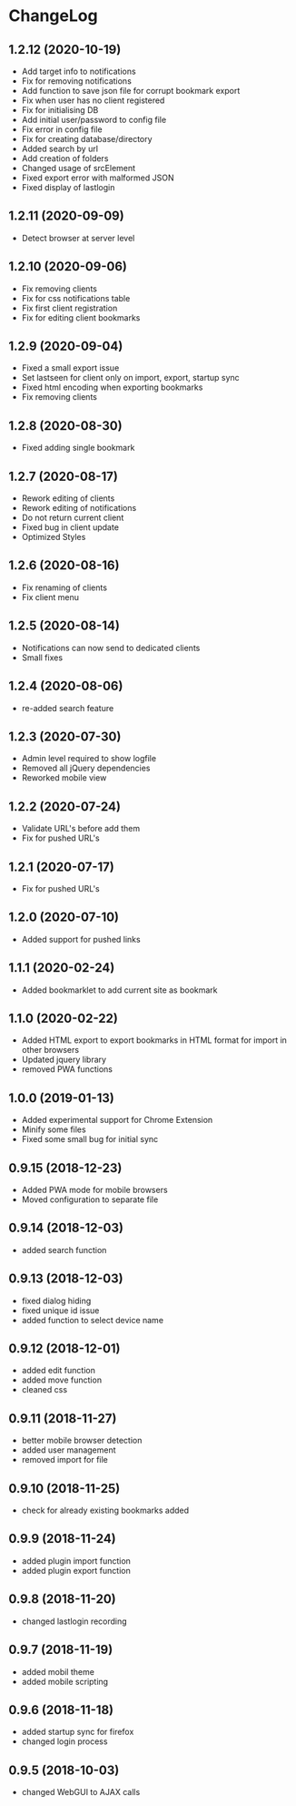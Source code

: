 ChangeLog
=========
1.2.12 (2020-10-19)
-------------------------
* Add target info to notifications
* Fix for removing notifications
* Add function to save json file for corrupt bookmark export
* Fix when user has no client registered
* Fix for initialising DB
* Add initial user/password to config file
* Fix error in config file
* Fix for creating database/directory
* Added search by url
* Add creation of folders
* Changed usage of srcElement
* Fixed export error with malformed JSON
* Fixed display of lastlogin


1.2.11 (2020-09-09)
-------------------------
* Detect browser at server level

1.2.10 (2020-09-06)
-------------------------
* Fix removing clients
* Fix for css notifications table
* Fix first client registration
* Fix for editing client bookmarks
  
1.2.9 (2020-09-04)
-------------------------
* Fixed a small export issue
* Set lastseen for client only on import, export, startup sync
* Fixed html encoding when exporting bookmarks
* Fix removing clients
  
1.2.8 (2020-08-30)
-------------------------
* Fixed adding single bookmark
  
1.2.7 (2020-08-17)
-------------------------
* Rework editing of clients
* Rework editing of notifications
* Do not return current client
* Fixed bug in client update
* Optimized Styles
  
1.2.6 (2020-08-16)
-------------------------
* Fix renaming of clients
* Fix client menu
  
1.2.5 (2020-08-14)
-------------------------
* Notifications can now send to dedicated clients
* Small fixes
  
1.2.4 (2020-08-06)
-------------------------
* re-added search feature
  
1.2.3 (2020-07-30)
-------------------------
* Admin level required to show logfile
* Removed all jQuery dependencies
* Reworked mobile view
  
1.2.2 (2020-07-24)
-------------------------
* Validate URL's before add them
* Fix for pushed URL's

1.2.1 (2020-07-17)
-------------------------
* Fix for pushed URL's
  
1.2.0 (2020-07-10)
-------------------------
* Added support for pushed links
  
1.1.1 (2020-02-24)
-------------------------
* Added bookmarklet to add current site as bookmark

1.1.0 (2020-02-22)
-------------------------
* Added HTML export to export bookmarks in HTML format for import in other browsers
* Updated jquery library
* removed PWA functions

1.0.0 (2019-01-13)
-------------------------
* Added experimental support for Chrome Extension
* Minify some files
* Fixed some small bug for initial sync

0.9.15 (2018-12-23)
-------------------------
* Added PWA mode for mobile browsers
* Moved configuration to separate file

0.9.14 (2018-12-03)
-------------------------
* added search function

0.9.13 (2018-12-03)
-------------------------
* fixed dialog hiding
* fixed unique id issue
* added function to select device name

0.9.12 (2018-12-01)
-------------------------
* added edit function
* added move function
* cleaned css

0.9.11 (2018-11-27)
-------------------------
* better mobile browser detection
* added user management
* removed import for file

0.9.10 (2018-11-25)
-------------------------
* check for already existing bookmarks added

0.9.9 (2018-11-24)
-------------------------
* added plugin import function
* added plugin export function

0.9.8 (2018-11-20)
-------------------------
* changed lastlogin recording

0.9.7 (2018-11-19)
-------------------------
* added mobil theme
* added mobile scripting

0.9.6 (2018-11-18)
-------------------------
* added startup sync for firefox
* changed login process

0.9.5 (2018-10-03)
-------------------------
* changed WebGUI to AJAX calls